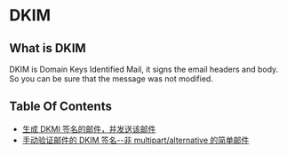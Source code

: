 # DKIM

## What is DKIM
DKIM is Domain Keys Identified Mail, it signs the email headers and body. So you can be sure that the message was not modified.

## Table Of Contents
* [生成 DKMI 签名的邮件，并发送该邮件](add_dkim_signature/README.md)
* [手动验证邮件的 DKIM 签名--非 multipart/alternative 的简单邮件](verify_dkim_signature/README.md)